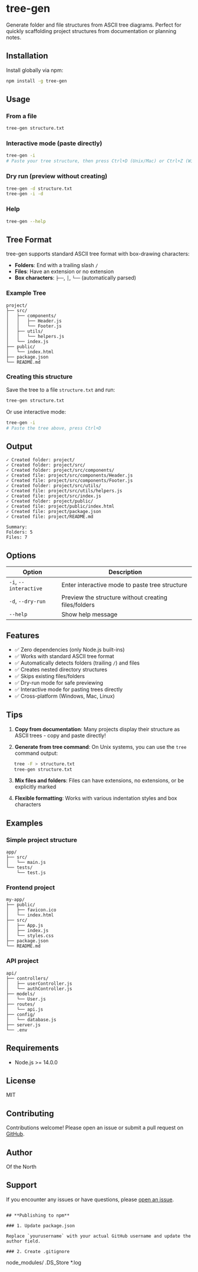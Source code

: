 # tree-gen

Generate folder and file structures from ASCII tree diagrams. Perfect for quickly scaffolding project structures from documentation or planning notes.

## Installation

Install globally via npm:
```bash
npm install -g tree-gen
```

## Usage

### From a file
```bash
tree-gen structure.txt
```

### Interactive mode (paste directly)
```bash
tree-gen -i
# Paste your tree structure, then press Ctrl+D (Unix/Mac) or Ctrl+Z (Windows)
```

### Dry run (preview without creating)
```bash
tree-gen -d structure.txt
tree-gen -i -d
```

### Help
```bash
tree-gen --help
```

## Tree Format

tree-gen supports standard ASCII tree format with box-drawing characters:

- **Folders**: End with a trailing slash `/`
- **Files**: Have an extension or no extension
- **Box characters**: `├──`, `│`, `└──` (automatically parsed)

### Example Tree
```
project/
├── src/
│   ├── components/
│   │   ├── Header.js
│   │   └── Footer.js
│   ├── utils/
│   │   └── helpers.js
│   └── index.js
├── public/
│   └── index.html
├── package.json
└── README.md
```

### Creating this structure

Save the tree to a file `structure.txt` and run:
```bash
tree-gen structure.txt
```

Or use interactive mode:
```bash
tree-gen -i
# Paste the tree above, press Ctrl+D
```

## Output
```
✓ Created folder: project/
✓ Created folder: project/src/
✓ Created folder: project/src/components/
✓ Created file: project/src/components/Header.js
✓ Created file: project/src/components/Footer.js
✓ Created folder: project/src/utils/
✓ Created file: project/src/utils/helpers.js
✓ Created file: project/src/index.js
✓ Created folder: project/public/
✓ Created file: project/public/index.html
✓ Created file: project/package.json
✓ Created file: project/README.md

Summary:
Folders: 5
Files: 7
```

## Options

| Option | Description |
|--------|-------------|
| `-i`, `--interactive` | Enter interactive mode to paste tree structure |
| `-d`, `--dry-run` | Preview the structure without creating files/folders |
| `--help` | Show help message |

## Features

- ✅ Zero dependencies (only Node.js built-ins)
- ✅ Works with standard ASCII tree format
- ✅ Automatically detects folders (trailing `/`) and files
- ✅ Creates nested directory structures
- ✅ Skips existing files/folders
- ✅ Dry-run mode for safe previewing
- ✅ Interactive mode for pasting trees directly
- ✅ Cross-platform (Windows, Mac, Linux)

## Tips

1. **Copy from documentation**: Many projects display their structure as ASCII trees - copy and paste directly!

2. **Generate from tree command**: On Unix systems, you can use the `tree` command output:
```bash
   tree -F > structure.txt
   tree-gen structure.txt
```

3. **Mix files and folders**: Files can have extensions, no extensions, or be explicitly marked

4. **Flexible formatting**: Works with various indentation styles and box characters

## Examples

### Simple project structure
```
app/
├── src/
│   └── main.js
└── tests/
    └── test.js
```

### Frontend project
```
my-app/
├── public/
│   ├── favicon.ico
│   └── index.html
├── src/
│   ├── App.js
│   ├── index.js
│   └── styles.css
├── package.json
└── README.md
```

### API project
```
api/
├── controllers/
│   ├── userController.js
│   └── authController.js
├── models/
│   └── User.js
├── routes/
│   └── api.js
├── config/
│   └── database.js
├── server.js
└── .env
```

## Requirements

- Node.js >= 14.0.0

## License

MIT

## Contributing

Contributions welcome! Please open an issue or submit a pull request on [GitHub](https://github.com/ofthenorth/tree-gen).

## Author

Of the North

## Support

If you encounter any issues or have questions, please [open an issue](https://github.com/ofthenorth/tree-gen/issues).
```

## **Publishing to npm**

### 1. Update package.json

Replace `yourusername` with your actual GitHub username and update the author field.

### 2. Create .gitignore
```
node_modules/
.DS_Store
*.log